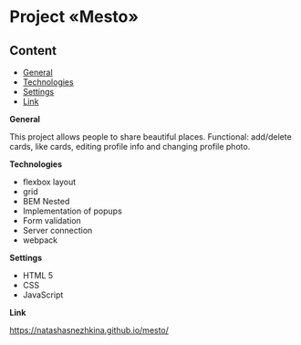 # Project «Mesto»

## Content
* [General](#General)
* [Technologies](#Technologies)
* [Settings](#Settings)
* [Link](#Link)

**General**

This project allows people to share beautiful places.
Functional: add/delete cards, like cards, editing profile info and changing profile photo.

**Technologies**
* flexbox layout
* grid
* BEM Nested
* Implementation of popups
* Form validation
* Server connection
* webpack

**Settings**
* HTML 5
* CSS
* JavaScript

**Link** 

https://natashasnezhkina.github.io/mesto/
